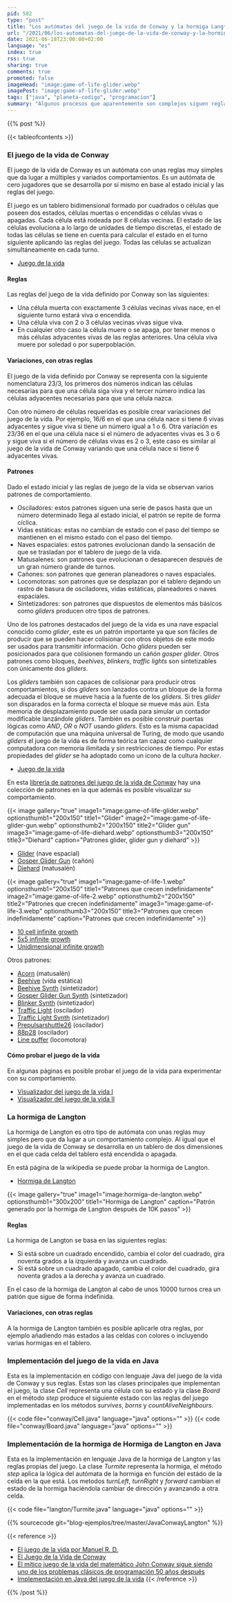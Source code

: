 ```yaml
---
pid: 582
type: "post"
title: "Los autómatas del juego de la vida de Conway y la hormiga Langton con su implementación en Java"
url: "/2021/06/los-automatas-del-juego-de-la-vida-de-conway-y-la-hormiga-langton-con-su-implementacion-en-java/"
date: 2021-06-18T23:00:00+02:00
language: "es"
index: true
rss: true
sharing: true
comments: true
promoted: false
imageHead: "image:game-of-life-glider.webp"
imagePost: "image:game-of-life-glider.webp"
tags: ["java", "planeta-codigo", "programacion"]
summary: "Algunos procesos que aparentemente son complejos siguen reglas muy simples, y aún siguiendo reglas muy simples dan lugar a muchos posibles comportamientos diferentes. Los sistemas que implementan y aplican estas reglas simples se les conoce como autómatas. Los autómatas no poseen inteligencia artificial, no aprenden ni toman decisiones en base a anteriores resultados, los autómatas simplemente siguen sus reglas de comportamiento en el estado del sistema. Dos autómatas conocidos son el juego de la vida de [John Horton Conway](https://es.wikipedia.org/wiki/John_Horton_Conway) publicado en 1970 y la hormiga de Langton de [Chris Langton](https://es.wikipedia.org/wiki/Christopher_Langton) publicado en 1986."
---
```


{{% post %}}

{{< tableofcontents >}}

### El juego de la vida de Conway

El juego de la vida de Conway es un autómata con unas reglas muy simples que da lugar a múltiples y variados comportamientos. Es un autómata de cero jugadores que se desarrolla por sí mismo en base al estado inicial y las reglas del juego.

El juego es un tablero bidimensional formado por cuadrados o células que poseen dos estados, células muertas o encendidas o células vivas o apagadas. Cada célula está rodeada por 8 células vecinas. El estado de las células evoluciona a lo largo de unidades de tiempo discretas, el estado de todas las células se tiene en cuenta para calcular el estado en el turno siguiente aplicando las reglas del juego. Todas las células se actualizan simultáneamente en cada turno.

* [Juego de la vida](https://es.wikipedia.org/wiki/Juego_de_la_vida)

#### Reglas

Las reglas del juego de la vida definido por Conway son las siguientes:

* Una célula muerta con exactamente 3 células vecinas vivas nace, en el siguiente turno estará viva o encendida.
* Una célula viva con 2 o 3 células vecinas vivas sigue viva.
* En cualquier otro caso la célula muere o se apaga, por tener menos o más células adyacentes vivas de las reglas anteriores. Una célula viva muere por soledad o por superpoblación.

#### Variaciones, con otras reglas

El juego de la vida definido por Conway se representa con la siguiente nomenclatura 23/3, los primeros dos números indican las células necesarias para que una célula siga viva y el tercer número indica las células adyacentes necesarias para que una célula nazca.

Con otro número de células requeridas es posible crear variaciones del juego de la vida. Por ejemplo, 16/6 en el que una célula nace si tiene 6 vivas adyacentes y sigue viva si tiene un número igual a 1 o 6. Otra variación es 23/36 en el que una célula nace si el número de adyacentes vivas es 3 o 6 y sigue viva si el número de células vivas es 2 o 3, este caso es similar al juego de la vida de Conway variando que una célula nace si tiene 6 adyacentes vivas.

#### Patrones

Dado el estado inicial y las reglas de juego de la vida se observan varios patrones de comportamiento.

* Osciladores: estos patrones siguen una serie de pasos hasta que un número determinado llega al estado inicial, el patrón se repite de forma cíclica.
* Vidas estáticas: estas no cambian de estado con el paso del tiempo se mantienen en el mismo estado con el paso del tiempo.
* Naves espaciales: estos patrones evolucionan dando la sensación de que se trasladan por el tablero de juego de la vida.
* Matusalenes: son patrones que evolucionan o desaparecen después de un gran número grande de turnos.
* Cañones: son patrones que generan planeadores o naves espaciales.
* Locomotoras: son patrones que se desplazan por el tablero dejando un rastro de basura de osciladores, vidas estáticas, planeadores o naves espaciales.
* Sintetizadores: son patrones que dispuestos de elementos más básicos como _gliders_ producen otro tipos de patrones.

Uno de los patrones destacados del juego de la vida es una nave espacial conocido como _glider_, este es un patrón importante ya que son fáciles de producir que se pueden hacer colisionar con otros objetos de este modo ser usados para transmitir información. Ocho _gliders_ pueden ser posicionados para que colisionen formando un cañón _gosper glider_. Otros patrones como bloques, _beehives_, _blinkers_, _traffic lights_ son sintetizables con únicamente dos _gliders_.

Los _gliders_ también son capaces de colisionar para producir otros comportamientos, si dos _gliders_ son lanzados contra un bloque de la forma adecuada el bloque se mueve hacia a la fuente de los _gliders_. Si tres _glider_ son disparados en la forma correcta el bloque se mueve más aún. Esta memoria de desplazamiento puede ser usada para simular un contador modificable lanzándole _gliders_. También es posible construir puertas lógicas como _AND_, _OR_ o _NOT_ usando _gliders_. Esto es la misma capacidad de computación que una máquina universal de Turing, de modo que usando _gliders_ el juego de la vida es de forma teórica tan capaz como cualquier computadora con memoria ilimitada y sin restricciones de tiempo. Por estas propiedades del _glider_ se ha adoptado como un icono de la cultura _hacker_.

* [Juego de la vida](https://es.wikipedia.org/wiki/Juego_de_la_vida)

En esta [librería de patrones del juego de la vida de Conway](https://conwaylife.appspot.com/library) hay una colección de patrones en la que además es posible visualizar su comportamiento.

{{< image
    gallery="true"
    image1="image:game-of-life-glider.webp" optionsthumb1="200x150" title1="Glider"
    image2="image:game-of-life-glider-gun.webp" optionsthumb2="200x150" title2="Glider gun"
    image3="image:game-of-life-diehard.webp" optionsthumb3="200x150" title3="Diehard"
    caption="Patrones glider, glider gun y diehard" >}}

* [Glider](https://conwaylife.appspot.com/pattern/glider) (nave espacial)
* [Gosper Glider Gun](https://conwaylife.appspot.com/pattern/gosperglidergun) (cañón)
* [Diehard](https://conwaylife.appspot.com/pattern/diehard) (matusalén)

{{< image
    gallery="true"
    image1="image:game-of-life-1.webp" optionsthumb1="200x150" title1="Patrones que crecen indefinidamente"
    image2="image:game-of-life-2.webp" optionsthumb2="200x150" title2="Patrones que crecen indefinidamente"
    image3="image:game-of-life-3.webp" optionsthumb3="200x150" title3="Patrones que crecen indefinidamente"
    caption="Patrones que crecen indefinidamente" >}}

* [10 cell infinite growth](https://conwaylife.appspot.com/pattern/10cellinfinitegrowth)
* [5x5 infinite growth](https://conwaylife.appspot.com/pattern/5x5infinitegrowth)
* [Unidimensional infinite growth](https://conwaylife.appspot.com/pattern/unidimensionalinfinitegrowth)

Otros patrones:

* [Acorn](https://conwaylife.appspot.com/pattern/acorn) (matusalén)
* [Beehive](https://conwaylife.appspot.com/pattern/beehive) (vida estática)
* [Beehive Synth](https://conwaylife.appspot.com/pattern/beehive_synth) (sintetizador)
* [Gosper Glider Gun Synth](https://conwaylife.appspot.com/pattern/gosperglidergun_synth) (sintetizador)
* [Blinker Synth](https://conwaylife.appspot.com/pattern/blinker_synth) (sintetizador)
* [Traffic Light](https://conwaylife.appspot.com/pattern/trafficlight) (oscilador)
* [Traffic Light Synth](https://conwaylife.appspot.com/pattern/trafficlight_synth) (sintetizador)
* [Prepulsarshuttle26](https://conwaylife.appspot.com/pattern/prepulsarshuttle26) (oscilador)
* [88p28](https://conwaylife.appspot.com/pattern/88p28) (oscilador)
* [Line puffer](https://conwaylife.appspot.com/pattern/linepuffer) (locomotora)

#### Cómo probar el juego de la vida

En algunas páginas es posible probar el juego de la vida para experimentar con su comportamiento.

* [Visualizador del juego de la vida I](https://conwaylife.appspot.com/new)
* [Visualizador del juego de la vida II](https://playgameoflife.com/)

### La hormiga de Langton

La hormiga de Langton es otro tipo de autómata con unas reglas muy simples pero que da lugar a un comportamiento complejo. Al igual que el juego de la vida de Conway se desarrolla en un tablero de dos dimensiones en el que cada celda del tablero está encendida o apagada.

En está página de la wikipedia se puede probar la hormiga de Langton.

* [Hormiga de Langton](https://es.wikipedia.org/wiki/Hormiga_de_Langton)

{{< image
    gallery="true"
    image1="image:hormiga-de-langton.webp" optionsthumb1="300x200" title1="Hormiga de Langton"
    caption="Patrón generado por la hormiga de Langton después de 10K pasos" >}}

#### Reglas

La hormiga de Langton se basa en las siguientes reglas:

* Si está sobre un cuadrado encendido, cambia el color del cuadrado, gira noventa grados a la izquierda y avanza un cuadrado.
* Si está sobre un cuadrado apagado, cambia el color del cuadrado, gira noventa grados a la derecha y avanza un cuadrado.

En el caso de la hormiga de Langton al cabo de unos 10000 turnos crea un patrón que sigue de forma indefinida.

#### Variaciones, con otras reglas

A la hormiga de Langton también es posible aplicarle otra reglas, por ejemplo añadiendo más estados a las celdas con colores o incluyendo varias hormigas en el tablero.

### Implementación del juego de la vida en Java

Esta es la implementación en código con lenguaje Java del juego de la vida de Conway y sus reglas. Estas son las clases principales que implementan el juego, la clase _Cell_ representa una célula con su estado y la clase _Board_ en el método _step_ produce el siguiente estado con las reglas del juego implementadas en los métodos _survives_, _borns_ y _countAliveNeighbours_.

{{< code file="conway/Cell.java" language="java" options="" >}}
{{< code file="conway/Board.java" language="java" options="" >}}

### Implementación de la hormiga de Hormiga de Langton en Java

Esta es la implementación en lenguaje Java de la hormiga de Langton y las reglas propias del juego. La clase _Turmite_ representa la hormiga, el método _step_ aplica la lógica del autómata de la hormiga en función del estádo de la celda en la que está. Los metodos _turnLeft_, _turnRight_ y _forward_ cambian el estado de la hormiga haciéndola cambiar de dirección y avanzando a otra celda.

{{< code file="langton/Turmite.java" language="java" options="" >}}

{{% sourcecode git="blog-ejemplos/tree/master/JavaConwayLangton" %}}

{{< reference >}}
* [El juego de la vida por Manuel R. D.](https://www.it.uc3m.es/jvillena/irc/practicas/09-10/04mem.pdf)
* [El Juego de la Vida de Conway](https://www.adictosaltrabajo.com/2020/04/30/el-juego-de-la-vida-de-conway/)
* [El mítico juego de la vida del matemático John Conway sigue siendo uno de los problemas clásicos de programación 50 años después](https://www.xataka.com/historia-tecnologica/mitico-juego-vida-matematico-john-conway-sigue-siendo-uno-problemas-clasicos-programacion-50-anos-despues)
* [Implementación en Java del juego de la vida](http://www.bitstorm.org/gameoflife/code/)
{{< /reference >}}

{{% /post %}}
